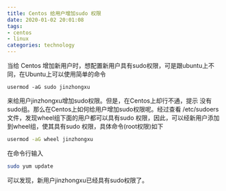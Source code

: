 ```yaml
---
title: Centos 给用户增加sudo 权限
date: 2020-01-02 20:01:08
tags:
- centos
- linux
categories: technology
---
```


当给 Centos 增加新用户时，想配置新用户具有sudo权限，可是跟ubuntu上不同，在Ubuntu上可以使用简单的命令

```
usermod -aG sudo jinzhongxu
```

<!--more-->

来给用户jinzhongxu增加sudo权限。但是，在Centos上却行不通，提示 没有sudo组。那么在Centos上如何给用户增加sudo权限呢。经过查看 /etc/sudoers 文件，发现wheel组下面的用户都可以具有sudo 权限，因此，可以经新用户添加到wheel组，使其具有sudo 权限，具体命令(root权限)如下

```bash
usermod -aG wheel jinzhongxu
```

在命令行输入

```bash
sudo yum update
```

可以发现，新用户jinzhongxu已经具有sudo权限了。